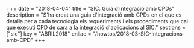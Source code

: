 +++
date        = "2018-04-04"
title       = "SIC. Guia d'integració amb CPDs"
description = "S'ha creat una guia d'integració amb CPDs en el que es detalla per a cada tecnologia els requeriments i els procediments que cal que executi CPD de cara a la integració d'aplicacions al SIC."
sections    = ["sic"]
key         = "ABRIL2018"
enllac      = "/howtos/2018-03-SIC-Integracions-amb-CPD"
+++
